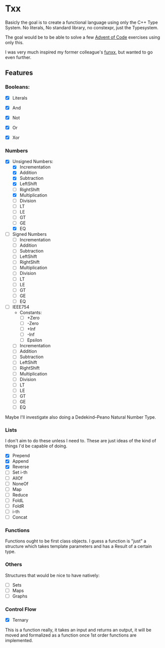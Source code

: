 Txx
===

Basicly the goal is to create a functional language using only the C++ Type
System. No literals, No standard library, no constexpr, just the Typesystem.

The goal would be to be able to solve a few [Advent of
Code](https://adventofcode.com/) exercises using only this.

I was very much inspired my former colleague's
[funxx](https://github.com/VokunGahrotLaas/funxx), but wanted to go even
further.

Features
--------

### Booleans:

- [x] Literals
- [x] And
- [x] Not
- [x] Or
- [x] Xor


### Numbers

- [x] Unsigned Numbers:
  - [x] Incrementation
  - [x] Addition
  - [x] Subtraction
  - [x] LeftShift
  - [ ] RightShift
  - [x] Multiplication
  - [ ] Division
  - [ ] LT
  - [ ] LE
  - [ ] GT
  - [ ] GE
  - [x] EQ
- [ ] Signed Numbers
  - [ ] Incrementation
  - [ ] Addition
  - [ ] Subtraction
  - [ ] LeftShift
  - [ ] RightShift
  - [ ] Multiplication
  - [ ] Division
  - [ ] LT
  - [ ] LE
  - [ ] GT
  - [ ] GE
  - [ ] EQ
- [ ] IEEE754
  - Constants:
    - [ ] +Zero
    - [ ] -Zero
    - [ ] +Inf
    - [ ] -Inf
    - [ ] Epsilon
  - [ ] Incrementation
  - [ ] Addition
  - [ ] Subtraction
  - [ ] LeftShift
  - [ ] RightShift
  - [ ] Multiplication
  - [ ] Division
  - [ ] LT
  - [ ] LE
  - [ ] GT
  - [ ] GE
  - [ ] EQ

Maybe I'll investigate also doing a Dedekind–Peano Natural Number Type.

### Lists

I don't aim to do these unless I need to. These are just ideas of the kind
of things I'd be capable of doing.

- [x] Prepend
- [x] Append
- [x] Reverse
- [ ] Set i-th
- [ ] AllOf
- [ ] NoneOf
- [ ] Map
- [ ] Reduce
- [ ] FoldL
- [ ] FoldR
- [ ] i-th
- [ ] Concat

### Functions

Functions ought to be first class objects. I guess a function is "just" a
structure which takes template parameters and has a Result of a certain type.

### Others

Structures that would be nice to have natively:
- [ ] Sets
- [ ] Maps
- [ ] Graphs

### Control Flow

- [x] Ternary

This is a function really, it takes an input and returns an output, it will be
moved and formalized as a function once 1st order functions are implemented.
